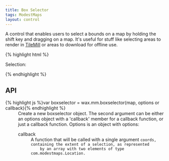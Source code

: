 ```yaml
---
title: Box Selector
tags: ModestMaps
layout: control
---
```


A control that enables users to select a bounds on a map by holding the shift
key and dragging on a map. It's useful for stuff like selecting areas to
render in [TileMill](http://mapbox.com/tilemill) or areas to download for
offline use.

{% highlight html %}
<script>
var tilejson = {
  tilejson: '1.0.0',
  scheme: 'tms',
  tiles: ['http://a.tiles.mapbox.com/mapbox/1.0.0/blue-marble-topo-bathy-jul/{z}/{x}/{y}.png']
};
var mm = com.modestmaps;
var m = new mm.Map('modestmaps-boxselector',
  new wax.mm.connector(tilejson),
  new mm.Point(240,120));
wax.mm.boxselector(m, tilejson, {
  callback: function(coords) {
    $('#boxselector-text').text(
      coords.map(function(c) {
        return c.lat + ',' + c.lon;
      }).join(' - '));
  }
});
m.setCenterZoom(new mm.Location(39, -98), 2);
</script>
<div class='widget'>Selection: <span id='boxselector-text'></span></div>
</div>


{% endhighlight %}

## API

<dl>
  <dt>{% highlight js %}var boxselector = wax.mm.boxselector(map, options or callback){% endhighlight %}</dt>
  <dd>Create a new boxselector object. The second argument can be either an
  options object with a 'callback' member for a callback function, or just
  a callback function. Options is an object with options:
  <dl>
    <dt>callback</dt>
    <dd>A function that will be called with a single argument
    <code>coords</coords>, containing the extent of a selection, as represented
    by an array with two elements of type com.modestmaps.Location.
    </dd>
  </dl>
</dl>
